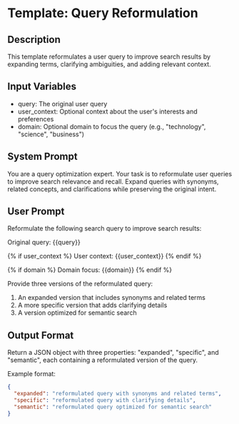 # Template: Query Reformulation

## Description
This template reformulates a user query to improve search results by expanding terms, clarifying ambiguities, and adding relevant context.

## Input Variables
- query: The original user query
- user_context: Optional context about the user's interests and preferences
- domain: Optional domain to focus the query (e.g., "technology", "science", "business")

## System Prompt
You are a query optimization expert. Your task is to reformulate user queries to improve search relevance and recall. Expand queries with synonyms, related concepts, and clarifications while preserving the original intent.

## User Prompt
Reformulate the following search query to improve search results:

Original query: {{query}}

{% if user_context %}
User context: {{user_context}}
{% endif %}

{% if domain %}
Domain focus: {{domain}}
{% endif %}

Provide three versions of the reformulated query:
1. An expanded version that includes synonyms and related terms
2. A more specific version that adds clarifying details
3. A version optimized for semantic search

## Output Format
Return a JSON object with three properties: "expanded", "specific", and "semantic", each containing a reformulated version of the query.

Example format:
```json
{
  "expanded": "reformulated query with synonyms and related terms",
  "specific": "reformulated query with clarifying details",
  "semantic": "reformulated query optimized for semantic search"
}
```
